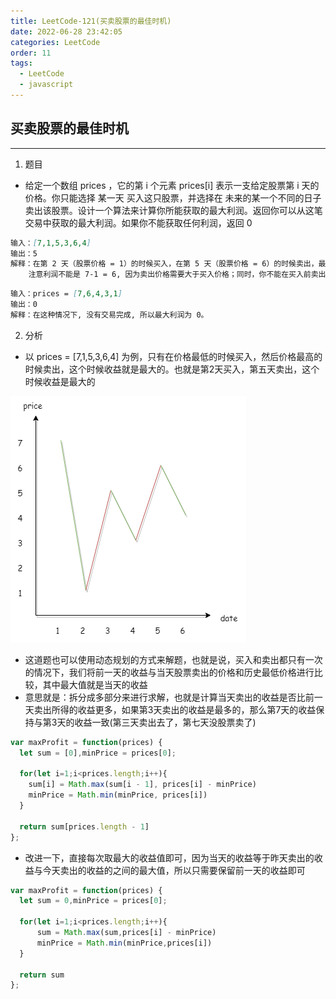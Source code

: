 ```yaml
---
title: LeetCode-121(买卖股票的最佳时机)
date: 2022-06-28 23:42:05
categories: LeetCode
order: 11
tags:
  - LeetCode
  - javascript
---
```



## 买卖股票的最佳时机
---

1. 题目
- 给定一个数组 prices ，它的第 i 个元素 prices[i] 表示一支给定股票第 i 天的价格。你只能选择 某一天 买入这只股票，并选择在 未来的某一个不同的日子 卖出该股票。设计一个算法来计算你所能获取的最大利润。返回你可以从这笔交易中获取的最大利润。如果你不能获取任何利润，返回 0


```md
输入：[7,1,5,3,6,4]
输出：5
解释：在第 2 天（股票价格 = 1）的时候买入，在第 5 天（股票价格 = 6）的时候卖出，最大利润 = 6-1 = 5 。
    注意利润不能是 7-1 = 6, 因为卖出价格需要大于买入价格；同时，你不能在买入前卖出股票。
```

```md
输入：prices = [7,6,4,3,1]
输出：0
解释：在这种情况下, 没有交易完成, 所以最大利润为 0。
```

2. 分析
- 以 prices = [7,1,5,3,6,4] 为例，只有在价格最低的时候买入，然后价格最高的时候卖出，这个时候收益就是最大的。也就是第2天买入，第五天卖出，这个时候收益是最大的

![](./img/maxProfit.png)

- 这道题也可以使用动态规划的方式来解题，也就是说，买入和卖出都只有一次的情况下，我们将前一天的收益与当天股票卖出的价格和历史最低价格进行比较，其中最大值就是当天的收益
- 意思就是：拆分成多部分来进行求解，也就是计算当天卖出的收益是否比前一天卖出所得的收益更多，如果第3天卖出的收益是最多的，那么第7天的收益保持与第3天的收益一致(第三天卖出去了，第七天没股票卖了)

```js
var maxProfit = function(prices) {
  let sum = [0],minPrice = prices[0];

  for(let i=1;i<prices.length;i++){
    sum[i] = Math.max(sum[i - 1], prices[i] - minPrice)
    minPrice = Math.min(minPrice, prices[i])
  }
  
  return sum[prices.length - 1]
};
```

- 改进一下，直接每次取最大的收益值即可，因为当天的收益等于昨天卖出的收益与今天卖出的收益的之间的最大值，所以只需要保留前一天的收益即可

```js
var maxProfit = function(prices) {
  let sum = 0,minPrice = prices[0];

  for(let i=1;i<prices.length;i++){
      sum = Math.max(sum,prices[i] - minPrice)
      minPrice = Math.min(minPrice,prices[i])
  }

  return sum
};
```
